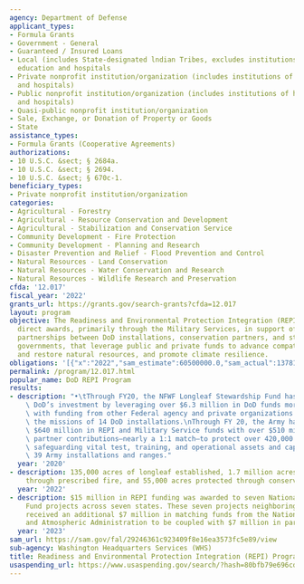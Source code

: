 ```yaml
---
agency: Department of Defense
applicant_types:
- Formula Grants
- Government - General
- Guaranteed / Insured Loans
- Local (includes State-designated lndian Tribes, excludes institutions of higher
  education and hospitals
- Private nonprofit institution/organization (includes institutions of higher education
  and hospitals)
- Public nonprofit institution/organization (includes institutions of higher education
  and hospitals)
- Quasi-public nonprofit institution/organization
- Sale, Exchange, or Donation of Property or Goods
- State
assistance_types:
- Formula Grants (Cooperative Agreements)
authorizations:
- 10 U.S.C. &sect; § 2684a.
- 10 U.S.C. &sect; § 2694.
- 10 U.S.C. &sect; § 670c-1.
beneficiary_types:
- Private nonprofit institution/organization
categories:
- Agricultural - Forestry
- Agricultural - Resource Conservation and Development
- Agricultural - Stabilization and Conservation Service
- Community Development - Fire Protection
- Community Development - Planning and Research
- Disaster Prevention and Relief - Flood Prevention and Control
- Natural Resources - Land Conservation
- Natural Resources - Water Conservation and Research
- Natural Resources - Wildlife Research and Preservation
cfda: '12.017'
fiscal_year: '2022'
grants_url: https://grants.gov/search-grants?cfda=12.017
layout: program
objective: The Readiness and Environmental Protection Integration (REPI) Program funds
  direct awards, primarily through the Military Services, in support of innovative
  partnerships between DoD installations, conservation partners, and state and local
  governments, that leverage public and private funds to advance compatible land uses,  manage
  and restore natural resources, and promote climate resilience.
obligations: '[{"x":"2022","sam_estimate":60500000.0,"sam_actual":137818490.0,"usa_spending_actual":46156085.66},{"x":"2023","sam_estimate":145500000.0,"sam_actual":0.0,"usa_spending_actual":43459067.480000004},{"x":"2024","sam_estimate":155000000.0,"sam_actual":0.0,"usa_spending_actual":33082159.38}]'
permalink: /program/12.017.html
popular_name: DoD REPI Program
results:
- description: "•\tThrough FY20, the NFWF Longleaf Stewardship Fund has maximized\
    \ DoD’s investment by leveraging over $6.3 million in DoD funds more than 9-to-1\
    \ with funding from other Federal agency and private organizations to protect\
    \ the missions of 14 DoD installations.\nThrough FY 20, the Army has leveraged\
    \ $640 million in REPI and Military Service funds with over $510 million in non-DoD\
    \ partner contributions—nearly a 1:1 match—to protect over 420,000 acres of land,\
    \ safeguarding vital test, training, and operational assets and capabilities at\
    \ 39 Army installations and ranges."
  year: '2020'
- description: 135,000 acres of longleaf established, 1.7 million acres maintained
    through prescribed fire, and 55,000 acres protected through conservation easements
  year: '2022'
- description: $15 million in REPI funding was awarded to seven National Coastal Resilience
    Fund projects across seven states. These seven projects neighboring DOD installations
    received an additional $7 million in matching funds from the National Oceanic
    and Atmospheric Administration to be coupled with $7 million in partner contributions.
  year: '2023'
sam_url: https://sam.gov/fal/29246361c923409f8e16ea3573fc5e89/view
sub-agency: Washington Headquarters Services (WHS)
title: Readiness and Environmental Protection Integration (REPI) Program
usaspending_url: https://www.usaspending.gov/search/?hash=80bfb79e696cdbf749fa2b2b7c050747
---
```

